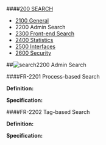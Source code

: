 ####[200 SEARCH](https://github.com/massiveart/sulu-docs/tree/master/system-requirements/200-search "200 SEARCH")

* [2100 General](https://github.com/massiveart/sulu-docs/tree/master/system-requirements/200-search/2100_general.md "2100 General")
* 2200 Admin Search
* [2300 Front-end Search](https://github.com/massiveart/sulu-docs/tree/master/system-requirements/200-search/2300_frontend.md "2300 Front-end Search")
* [2400 Statistics](https://github.com/massiveart/sulu-docs/tree/master/system-requirements/200-search/2400_statistics.md "2400 Statistics")
* [2500 Interfaces](https://github.com/massiveart/sulu-docs/tree/master/system-requirements/200-search/2500_interfaces.md "2500 Interfaces")
* [2600 Security](https://github.com/massiveart/sulu-docs/tree/master/system-requirements/200-search/2600_security.md "2600 Security")

##![search](https://raw.github.com/massiveart/sulu-docs/master/system-requirements/images/search.png)2200 Admin Search

####FR-2201 Process-based Search

**Definition:**

**Specification:**

####FR-2202 Tag-based Search

**Definition:**

**Specification:**


